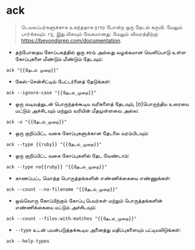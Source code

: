 # ack

> டெவலப்பர்களுக்காக உகந்ததாக `grep` போன்ற ஒரு தேடல் கருவி.
> மேலும் பார்க்கவும்: `rg`, இது மிகவும் வேகமானது.
> மேலும் விவரத்திற்கு: <https://beyondgrep.com/documentation>.

- தற்போதைய கோப்பகத்தில் ஒரு சரம் அல்லது வழக்கமான வெளிப்பாடு உள்ள கோப்புகளை மீண்டும் மீண்டும் தேடவும்:

`ack "{{தேடல் முறை}}"`

- கேஸ்-சென்சிட்டிவ் பேட்டர்னைத் தேடுங்கள்:

`ack --ignore-case "{{தேடல்_முறை}}"`

- ஒரு வடிவத்துடன் பொருந்தக்கூடிய வரிகளைத் தேடவும், [o]பொருந்திய உரையை மட்டும் அச்சிடவும் மற்றும் வரியின் மீதமுள்ளவை அல்ல:

`ack -o "{{தேடல்_முறை}}"`

- ஒரு குறிப்பிட்ட வகை கோப்புகளுக்கான தேடலை வரம்பிடவும்:

`ack --type {{ruby}} "{{தேடல்_முறை}}"`

- ஒரு குறிப்பிட்ட வகை கோப்புகளில் தேட வேண்டாம்:

`ack --type no{{ruby}} "{{தேடல்_முறை}}"`

- காணப்பட்ட மொத்த பொருத்தங்களின் எண்ணிக்கையை எண்ணுங்கள்:

`ack --count --no-filename "{{தேடல்_முறை}}"`

- ஒவ்வொரு கோப்பிற்கும் கோப்பு பெயர்கள் மற்றும் பொருத்தங்களின் எண்ணிக்கையை மட்டும் அச்சிடவும்:

`ack --count --files-with-matches "{{தேடல்_முறை}}"`

- `--type` உடன் பயன்படுத்தக்கூடிய அனைத்து மதிப்புகளையும் பட்டியலிடுங்கள்:

`ack --help-types`
